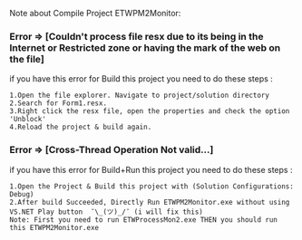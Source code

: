 Note about Compile Project ETWPM2Monitor:

### Error => [Couldn't process file resx due to its being in the Internet or Restricted zone or having the mark of the web on the file]

if you have this error for Build this project you need to do these steps :


    1.Open the file explorer. Navigate to project/solution directory  
    2.Search for Form1.resx.
    3.Right click the resx file, open the properties and check the option 'Unblock'
    4.Reload the project & build again.
    
### Error => [Cross-Thread Operation Not valid...]

if you have this error for Build+Run this project you need to do these steps :

    1.Open the Project & Build this project with (Solution Configurations: Debug)
    2.After build Succeeded, Directly Run ETWPM2Monitor.exe without using VS.NET Play button  ¯\_(ツ)_/¯ (i will fix this)
    Note: First you need to run ETWProcessMon2.exe THEN you should run this ETWPM2Monitor.exe 
